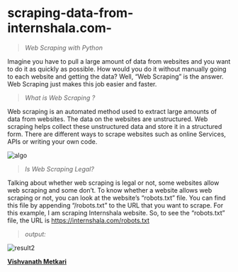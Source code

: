 # scraping-data-from-internshala.com-

>*Web Scraping with Python*

Imagine you have to pull a large amount of data from websites and you want to do it as quickly as possible. How would you do it without manually going to each website and getting the data? Well, “Web Scraping” is the answer. Web Scraping just makes this job easier and faster. 

>*What is Web Scraping ?*

Web scraping is an automated method used to extract large amounts of data from websites. The data on the websites are unstructured. Web scraping helps collect these unstructured data and store it in a structured form. There are different ways to scrape websites such as online Services, APIs or writing your own code. 




![algo](https://user-images.githubusercontent.com/63738852/159106830-a4bf8375-9168-4726-b3df-4323b6e264b2.png)







>*Is Web Scraping Legal?*

Talking about whether web scraping is legal or not, some websites allow web scraping and some don’t. To know whether a website allows web scraping or not, you can look at the website’s “robots.txt” file. You can find this file by appending “/robots.txt” to the URL that you want to scrape. For this example, I am scraping Internshala website. So, to see the “robots.txt” file, the URL is https://internshala.com/robots.txt



>*output:*










![result2](https://user-images.githubusercontent.com/63738852/159107074-acb63f75-64ed-4fec-98da-1c87ae02f766.png)








[**Vishvanath Metkari**](https://www.linkedin.com/in/er-vishvanath-metkari-586617197/) 
